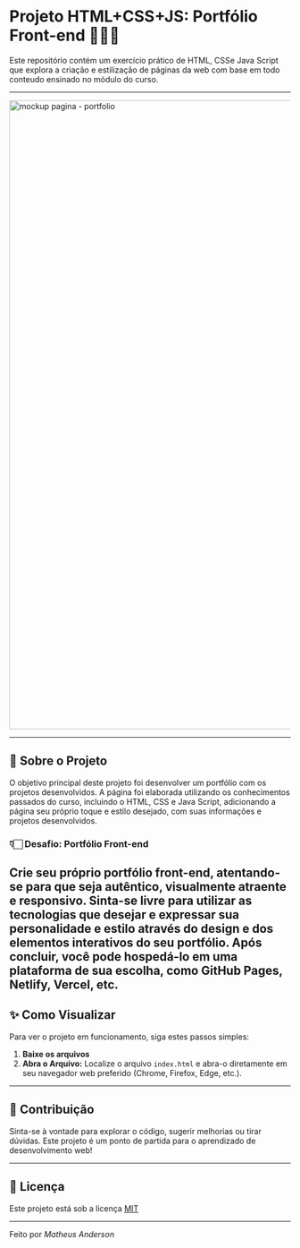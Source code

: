 # Projeto HTML+CSS+JS: Portfólio Front-end 👨🏻‍💻

Este repositório contém um exercício prático de HTML, CSSe Java Script que explora a criação e estilização de páginas da web com base em todo conteudo ensinado no módulo do curso.

---

<img width="2560" height="1124" alt="mockup pagina - portfolio" src="https://github.com/user-attachments/assets/a8d2715a-af4d-47b9-8c26-9f46979886a5" />




---
## 🚀 Sobre o Projeto

O objetivo principal deste projeto foi desenvolver um portfólio com os projetos desenvolvidos.
A página foi elaborada utilizando os conhecimentos passados do curso, incluindo o HTML, CSS e Java Script, adicionando a página seu próprio toque e estilo desejado, com suas informações e projetos desenvolvidos.

### 👇🏻 Desafio: Portfólio Front-end

Crie seu próprio portfólio front-end, atentando-se para que seja autêntico, visualmente atraente e responsivo. Sinta-se livre para utilizar as tecnologias que desejar e expressar sua personalidade e estilo através do design e dos elementos interativos do seu portfólio. Após concluir, você pode hospedá-lo em uma plataforma de sua escolha, como GitHub Pages, Netlify, Vercel, etc.
---

## ✨ Como Visualizar

Para ver o projeto em funcionamento, siga estes passos simples:

1.  **Baixe os arquivos**
2.  **Abra o Arquivo:**
    Localize o arquivo `index.html` e abra-o diretamente em seu navegador web preferido (Chrome, Firefox, Edge, etc.).

---

## 🤝 Contribuição

Sinta-se à vontade para explorar o código, sugerir melhorias ou tirar dúvidas. Este projeto é um ponto de partida para o aprendizado de desenvolvimento web!

---

## 📄 Licença

Este projeto está sob a licença [MIT](https://opensource.org/licenses/MIT)

---

Feito por *Matheus Anderson*
